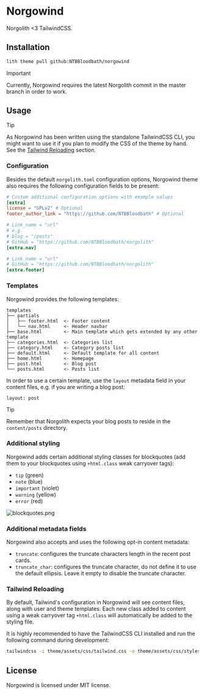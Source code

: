 # Norgowind
Norgolith <3 TailwindCSS.

## Installation
```bash
lith theme pull github:NTBBloodbath/norgowind
```

> [!IMPORTANT]
>
> Currently, Norgowind requires the latest Norgolith commit in the master branch in order to work.

## Usage

> [!TIP]
>
> As Norgowind has been written using the standalone TailwindCSS CLI, you might want to use it if
> you plan to modify the CSS of the theme by hand. See the [Tailwind Reloading](#tailwind-reloading) section.

### Configuration
Besides the default `norgolith.toml` configuration options, Norgowind theme also requires the following configuration fields to be present:

```toml
# Custom additional configuration options with example values
[extra]
license = "GPLv2" # Optional
footer_author_link = "https://github.com/NTBBloodbath" # Optional

# Link_name = "url"
# e.g.
# blog = "/posts"
# GitHub = "https://github.com/NTBBloodbath/norgolith"
[extra.nav]

# Link_name = "url"
# GitHub = "https://github.com/NTBBloodbath/norgolith"
[extra.footer]
```

### Templates
Norgowind provides the following templates:
```
templates
├── partials
│   ├── footer.html  <- Footer content
│   └── nav.html     <- Header navbar
├── base.html        <- Main template which gets extended by any other template
├── categories.html  <- Categories list
├── category.html    <- Category posts list
├── default.html     <- Default template for all content
├── home.html        <- Homepage
├── post.html        <- Blog post
└── posts.html       <- Posts list
```

In order to use a certain template, use the `layout` metadata field in your content files, e.g. if
you are writing a blog post:
```norg
layout: post
```

> [!TIP]
>
> Remember that Norgolith expects your blog posts to reside in the `content/posts` directory.

### Additional styling
Norgowind adds certain additional styling classes for blockquotes (add them to your blockquotes
using `+html.class` weak carryover tags):
- `tip` (green)
- `note` (blue)
- `important` (violet)
- `warning` (yellow)
- `error` (red)

![blockquotes.png](https://github.com/user-attachments/assets/d45e2e97-5e3b-43cb-8077-a16f737259b9)

### Additional metadata fields
Norgowind also accepts and uses the following opt-in content metadata:

- `truncate`: configures the truncate characters length in the recent post cards.
- `truncate_char`: configures the truncate character, do not define it to use the default ellipsis. Leave it empty to disable the truncate character.

### Tailwind Reloading
By default, Tailwind's configuration in Norgowind will see content files, along with user and theme
templates. Each new class added to content using a weak carryover tag `+html.class` will
automatically be added to the styling file.

It is highly recommended to have the TailwindCSS CLI installed and run the following command during
development:
```sh
tailwindcss -i theme/assets/css/tailwind.css -o theme/assets/css/styles.min.css --watch
```

## License
Norgowind is licensed under MIT license.

